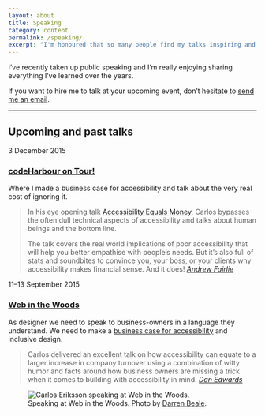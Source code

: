```yaml
---
layout: about
title: Speaking
category: content
permalink: /speaking/
excerpt: "I'm honoured that so many people find my talks inspiring and eye-opening."
---
```

I&rsquo;ve recently taken up public speaking and I&rsquo;m really enjoying sharing everything I&rsquo;ve learned over the years.

<p>If you want to hire me to talk at your upcoming event, don’t hesitate to <a href="mailto:carloserikssonconsultancy@gmail.com" class="link--tertiary">send me an email</a>.</p>

<!-- <p>Are you a conference organiser? Do you have an event in need of a speaker? I am, me speak good. <a href="/explaining/">Learn more</a> about all what I have to offer.</p> -->

<hr>

<h2 class="visuallyhidden">Upcoming and past talks</h2>


<div class="summary">
	<time datetime="2015-12-03 19:00:00 GMT" class="timestamp timestamp--listing">3 December 2015</time>

   <h3 class="h3 no-margin"><a href="http://codeharbour.co.uk/">codeHarbour on Tour!</a></h3>

   <p>Where I made a business case for accessibility and talk about the very real cost of ignoring it.</p>

   <blockquote>
		<p>In his eye opening talk <a href="http://carloseriksson.com/greedforgood">Accessibility Equals Money</a>, Carlos bypasses the often dull technical aspects of accessibility and talks about human beings and the bottom line.</p>
		<p>The talk covers the real world implications of poor accessibility that will help you better empathise with people’s needs. But it’s also full of stats and soundbites to convince you, your boss, or your clients why accessibility makes financial sense. And it does!
			<cite><a href="https://twitter.com/andiefairlie">Andrew Fairlie</a></cite></p>
	</blockquote>

</div>



<div class="summary">
	<time datetime="2015-09-11/2015-09-13" class="timestamp timestamp--listing">11&ndash;13 September 2015</time>

   <h3 class="h3 no-margin"><a href="http://webinthewoods.co.uk/">Web in the Woods</a></h3>

   <p>As designer we need to speak to business-owners in a language they understand. We need to make a <a href="http://carloseriksson.com/greedforgood">business case for accessibility</a> and inclusive design.</p>

   <blockquote>
		<p>Carlos delivered an excellent talk on how accessibility can equate to a larger increase in company turnover using a combination of witty humor and facts around how business owners are missing a trick when it comes to building with accessibility in mind. <cite><a href="https://twitter.com/de">Dan Edwards</a></cite></p>
	</blockquote>

   <figure>
	  <img class="js-lazy-load" data-original="/assets/img/carlos-eriksson-speaking-at-web-in-the-woods-photo-by-darren-beale.jpg" alt="Carlos Eriksson speaking at Web in the Woods.">
	  <figcaption>Speaking at Web in the Woods. Photo by <a href="https://twitter.com/bealers">Darren Beale</a>.</figcaption>
	</figure>
</div>

[codeharbour]: http://codeharbour.co.uk/
[webinthewoods]: http://webinthewoods.co.uk/
[slides]: http://carloseriksson.com/greedforgood
[dan]: https://twitter.com/de